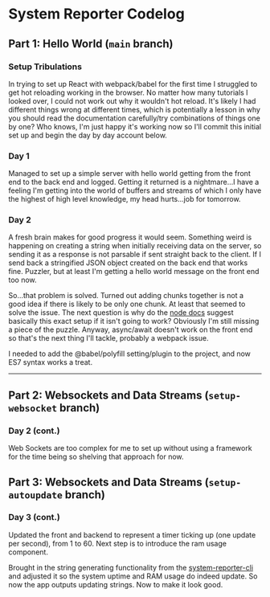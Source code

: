 # System Reporter Codelog

## Part 1: Hello World (`main` branch)

### Setup Tribulations

In trying to set up React with webpack/babel for the first time I struggled to get hot reloading working in the browser. No matter how many tutorials I looked over, I could not work out why it wouldn't hot reload. It's likely I had different things wrong at different times, which is potentially a lesson in why you should read the documentation carefully/try combinations of things one by one? Who knows, I'm just happy it's working now so I'll commit this initial set up and begin the day by day account below.

### Day 1

Managed to set up a simple server with hello world getting from the front end to the back end and logged. Getting it returned is a nightmare...I have a feeling I'm getting into the world of buffers and streams of which I only have the highest of high level knowledge, my head hurts...job for tomorrow.

### Day 2

A fresh brain makes for good progress it would seem. Something weird is happening on creating a string when initially receiving data on the server, so sending it as a response is not parsable if sent straight back to the client. If I send back a stringified JSON object created on the back end that works fine. Puzzler, but at least I'm getting a hello world message on the front end too now.

So...that problem is solved. Turned out adding chunks together is not a good idea if there is likely to be only one chunk. At least that seemed to solve the issue. The next question is why do the [node docs](https://nodejs.dev/learn/get-http-request-body-data-using-nodejs) suggest basically this exact setup if it isn't going to work? Obviously I'm still missing a piece of the puzzle. Anyway, async/await doesn't work on the front end so that's the next thing I'll tackle, probably a webpack issue.

I needed to add the @babel/polyfill setting/plugin to the project, and now ES7 syntax works a treat.

---

## Part 2: Websockets and Data Streams (`setup-websocket` branch)

### Day 2 (cont.)

Web Sockets are too complex for me to set up without using a framework for the time being so shelving that approach for now.

## Part 3: Websockets and Data Streams (`setup-autoupdate` branch)

### Day 3 (cont.)

Updated the front and backend to represent a timer ticking up (one update per second), from 1 to 60. Next step is to introduce the ram usage component.

Brought in the string generating functionality from the [system-reporter-cli](https://github.com/ThomasHAOD/system-reporter-cli) and adjusted it so the system uptime and RAM usage do indeed update. So now the app outputs updating strings. Now to make it look good.
